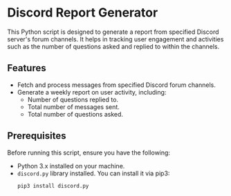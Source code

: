 # Discord Report Generator

This Python script is designed to generate a report from specified Discord server's forum channels. It helps in tracking user engagement and activities such as the number of questions asked and replied to within the channels.

## Features

- Fetch and process messages from specified Discord forum channels.
- Generate a weekly report on user activity, including:
  - Number of questions replied to.
  - Total number of messages sent.
  - Total number of questions asked.

## Prerequisites

Before running this script, ensure you have the following:

- Python 3.x installed on your machine.
- `discord.py` library installed. You can install it via pip3:
  ```bash
  pip3 install discord.py
